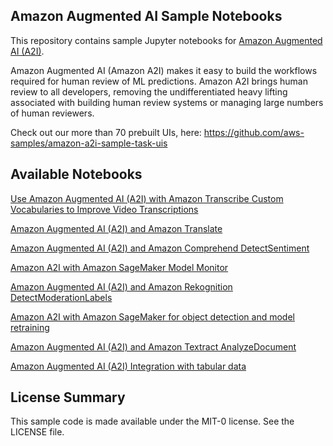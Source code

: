 ## Amazon Augmented AI Sample Notebooks

This repository contains sample Jupyter notebooks for [Amazon Augmented AI (A2I)](https://aws.amazon.com/augmented-ai/).

Amazon Augmented AI (Amazon A2I) makes it easy to build the workflows required for human review of ML predictions. Amazon A2I brings human review to all developers, removing the undifferentiated heavy lifting associated with building human review systems or managing large numbers of human reviewers.

Check out our more than 70 prebuilt UIs, here: https://github.com/aws-samples/amazon-a2i-sample-task-uis

## Available Notebooks

[Use Amazon Augmented AI (A2I) with Amazon Transcribe Custom Vocabularies to Improve Video Transcriptions](https://github.com/aws-samples/amazon-a2i-sample-jupyter-notebooks/blob/master/A2I-Video-Transcription-with-Amazon-Transcribe.ipynb)

[Amazon Augmented AI (A2I) and Amazon Translate](https://github.com/aws-samples/amazon-a2i-sample-jupyter-notebooks/blob/master/Amazon%20Augmented%20AI%20(A2I)%20and%20Amazon%20Translate.ipynb)

[Amazon Augmented AI (A2I) and Amazon Comprehend DetectSentiment](https://github.com/aws-samples/amazon-a2i-sample-jupyter-notebooks/blob/master/Amazon%20Augmented%20AI%20(A2I)%20and%20Comprehend%20DetectSentiment.ipynb)

[Amazon A2I with Amazon SageMaker Model Monitor](https://github.com/aws-samples/amazon-a2i-sample-jupyter-notebooks/blob/master/Amazon%20A2I%20with%20Amazon%20SageMaker%20Model%20Monitor.ipynb)

[Amazon Augmented AI (A2I) and Amazon Rekognition DetectModerationLabels](https://github.com/aws-samples/amazon-a2i-sample-jupyter-notebooks/blob/master/Amazon%20Augmented%20AI%20(A2I)%20and%20Rekognition%20DetectModerationLabels.ipynb)

[Amazon A2I with Amazon SageMaker for object detection and model retraining](https://github.com/aws-samples/amazon-a2i-sample-jupyter-notebooks/blob/master/Amazon%20A2I%20with%20Amazon%20SageMaker%20for%20object%20detection%20and%20model%20retraining.ipynb)

[Amazon Augmented AI (A2I) and Amazon Textract AnalyzeDocument](https://github.com/aws-samples/amazon-a2i-sample-jupyter-notebooks/blob/master/Amazon%20Augmented%20AI%20(A2I)%20and%20Textract%20AnalyzeDocument.ipynb)

[Amazon Augmented AI (A2I) Integration with tabular data](https://github.com/aws-samples/amazon-a2i-sample-jupyter-notebooks/blob/master/Amazon%20Augmented%20AI%20(Amazon%20A2I)%20Integration%20with%20tabular%20data.ipynb)

## License Summary

This sample code is made available under the MIT-0 license. See the LICENSE file.
